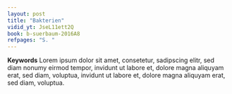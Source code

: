 ```yaml
---
layout: post
title: "Bakterien"
vidid_yt: JseL11ett2Q
book: b-suerbaum-2016A8
refpages: "S. "
---
```

**Keywords** Lorem ipsum dolor sit amet, consetetur, sadipscing elitr, sed diam nonumy eirmod tempor, invidunt ut labore et, dolore magna aliquyam erat, sed diam, voluptua, invidunt ut labore et, dolore magna aliquyam erat, sed diam, voluptua.

